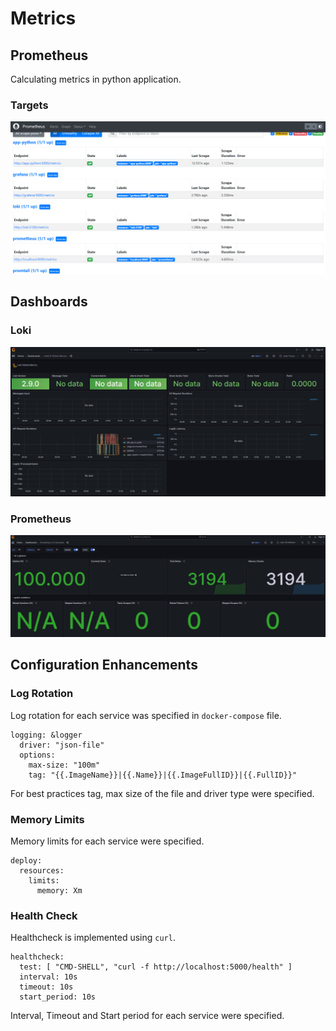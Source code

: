 # Metrics

## Prometheus

Calculating metrics in python application.

### Targets

![Targets](./screenshots/targets.jpg)

## Dashboards

### Loki

![Loki Dashboard](./screenshots/loki_dashboard.jpg)

### Prometheus

![Prometheus Dashboard](./screenshots/prometheus_dashboard.jpg)

## Configuration Enhancements

### Log Rotation

Log rotation for each service was specified in `docker-compose` file.
```
logging: &logger
  driver: "json-file"
  options:
    max-size: "100m"
    tag: "{{.ImageName}}|{{.Name}}|{{.ImageFullID}}|{{.FullID}}"
```
For best practices tag, max size of the file and driver type were specified.

### Memory Limits

Memory limits for each service were specified.
```
deploy:
  resources:
    limits:
      memory: Xm
```

### Health Check

Healthcheck is implemented using `curl`.
```
healthcheck:
  test: [ "CMD-SHELL", "curl -f http://localhost:5000/health" ]
  interval: 10s
  timeout: 10s
  start_period: 10s
```
Interval, Timeout and Start period for each service were specified.